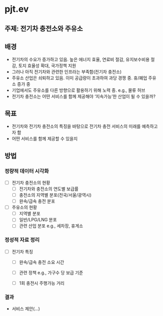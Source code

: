 # pjt.ev



## 주제: 전기차 충전소와 주유소


## 배경
-	전기차의 수요가 증가하고 있음. 높은 에너지 효율, 연료비 절감, 유지보수비용 절감, 토지 효율성 확대, 국가정책 지원
-	그러나 아직 전기차와 관련한 인프라는 부족함(전기차 충전소)
-	주유소 산업은 쇠퇴하고 있음. 이미 공급량이 초과하여 과당 경쟁 중. 휴/폐업 주유소 증가 중
-	기업에서도 주유소를 다른 방향으로 활용하기 위해 노력 중. e.g., 물류 허브
-	전기차 충전소는 어떤 서비스를 함께 제공해야 ‘지속가능’한 산업이 될 수 있을까?


## 목표
-	전기차와 전기차 충전소의 특징을 바탕으로 전기차 충전 서비스의 미래를 예측하고자 함
-	어떤 서비스를 함께 제공할 수 있을지


## 방법
### 정량적 데이터 시각화
  - [ ] 전기차 충전소의 현황
    * [ ] 전기차와 충전소의 연도별 보급률
    * [ ] 충전소의 지역별 분포(전국/서울/광역시)
    * [ ] 완속/급속 충전 분포
  - [ ] 주유소의 현황
    * [ ] 지역별 분포
    * [ ] 일반/LPG/LNG 분포
    * [ ] 관련 산업 분포  e.g., 세차장, 휴게소
    
### 정성적 자료 정리
  - [ ] 전기차 특징
    * [ ] 완속/급속 충전 소요 시간
    * [ ] 관련 정책 e.g., 가구수 당 보급 기준
    * [ ] 1회 충전시 주행가능 거리
    
    
### 결과
- 서비스 제안(...)
    
